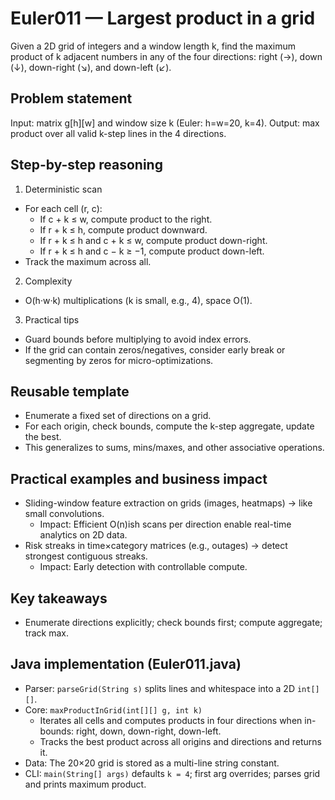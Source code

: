 # Euler011 — Largest product in a grid

Given a 2D grid of integers and a window length k, find the maximum product of k adjacent numbers in any of the four directions: right (→), down (↓), down-right (↘), and down-left (↙).

## Problem statement

Input: matrix g[h][w] and window size k (Euler: h=w=20, k=4). Output: max product over all valid k-step lines in the 4 directions.

## Step-by-step reasoning

1) Deterministic scan
- For each cell (r, c):
  - If c + k ≤ w, compute product to the right.
  - If r + k ≤ h, compute product downward.
  - If r + k ≤ h and c + k ≤ w, compute product down-right.
  - If r + k ≤ h and c − k ≥ −1, compute product down-left.
- Track the maximum across all.

2) Complexity
- O(h·w·k) multiplications (k is small, e.g., 4), space O(1).

3) Practical tips
- Guard bounds before multiplying to avoid index errors.
- If the grid can contain zeros/negatives, consider early break or segmenting by zeros for micro-optimizations.

## Reusable template
- Enumerate a fixed set of directions on a grid.
- For each origin, check bounds, compute the k-step aggregate, update the best.
- This generalizes to sums, mins/maxes, and other associative operations.

## Practical examples and business impact
- Sliding-window feature extraction on grids (images, heatmaps) → like small convolutions.
  - Impact: Efficient O(n)ish scans per direction enable real-time analytics on 2D data.
- Risk streaks in time×category matrices (e.g., outages) → detect strongest contiguous streaks.
  - Impact: Early detection with controllable compute.

## Key takeaways
- Enumerate directions explicitly; check bounds first; compute aggregate; track max.

## Java implementation (Euler011.java)

- Parser: `parseGrid(String s)` splits lines and whitespace into a 2D `int[][]`.
- Core: `maxProductInGrid(int[][] g, int k)`
  - Iterates all cells and computes products in four directions when in-bounds: right, down, down-right, down-left.
  - Tracks the best product across all origins and directions and returns it.
- Data: The 20×20 grid is stored as a multi-line string constant.
- CLI: `main(String[] args)` defaults `k = 4`; first arg overrides; parses grid and prints maximum product.
